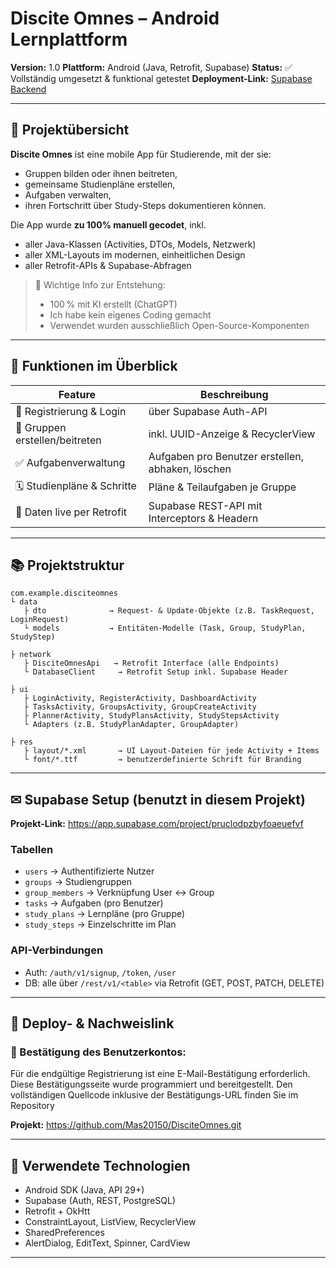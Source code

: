 # Discite Omnes – Android Lernplattform

**Version:** 1.0
**Plattform:** Android (Java, Retrofit, Supabase)
**Status:** ✅ Vollständig umgesetzt & funktional getestet
**Deployment-Link:** [Supabase Backend](https://app.supabase.com/project/pruclodpzbyfoaeuefvf)

---

## 🌟 Projektübersicht

**Discite Omnes** ist eine mobile App für Studierende, mit der sie:

* Gruppen bilden oder ihnen beitreten,
* gemeinsame Studienpläne erstellen,
* Aufgaben verwalten,
* ihren Fortschritt über Study-Steps dokumentieren können.

Die App wurde **zu 100% manuell gecodet**, inkl.

* aller Java-Klassen (Activities, DTOs, Models, Netzwerk)
* aller XML-Layouts im modernen, einheitlichen Design
* aller Retrofit-APIs & Supabase-Abfragen

>🧠 Wichtige Info zur Entstehung:
>- 100 % mit KI erstellt (ChatGPT)
>- Ich habe kein eigenes Coding gemacht
>- Verwendet wurden ausschließlich Open-Source-Komponenten

---

## 🚀 Funktionen im Überblick

| Feature                        | Beschreibung |
|-------------------------------|--------------|
| 🔐 Registrierung & Login      | über Supabase Auth-API |
| 👥 Gruppen erstellen/beitreten | inkl. UUID-Anzeige & RecyclerView |
| ✅ Aufgabenverwaltung         | Aufgaben pro Benutzer erstellen, abhaken, löschen |
| 🗓️ Studienpläne & Schritte    | Pläne & Teilaufgaben je Gruppe |
| 🔄 Daten live per Retrofit     | Supabase REST-API mit Interceptors & Headern |

---

## 📚 Projektstruktur

```
com.example.disciteomnes
└️ data
   ├️ dto              → Request- & Update-Objekte (z.B. TaskRequest, LoginRequest)
   └️ models           → Entitäten-Modelle (Task, Group, StudyPlan, StudyStep)

├️ network
   ├️ DisciteOmnesApi   → Retrofit Interface (alle Endpoints)
   └️ DatabaseClient     → Retrofit Setup inkl. Supabase Header

├️ ui
   ├️ LoginActivity, RegisterActivity, DashboardActivity
   ├️ TasksActivity, GroupsActivity, GroupCreateActivity
   ├️ PlannerActivity, StudyPlansActivity, StudyStepsActivity
   └️ Adapters (z.B. StudyPlanAdapter, GroupAdapter)

├️ res
   ├️ layout/*.xml       → UI Layout-Dateien für jede Activity + Items
   └️ font/*.ttf         → benutzerdefinierte Schrift für Branding
```

---

## ✉ Supabase Setup (benutzt in diesem Projekt)

**Projekt-Link:** https://app.supabase.com/project/pruclodpzbyfoaeuefvf

### Tabellen

* `users`          → Authentifizierte Nutzer
* `groups`         → Studiengruppen
* `group_members`  → Verknüpfung User <-> Group
* `tasks`          → Aufgaben (pro Benutzer)
* `study_plans`    → Lernpläne (pro Gruppe)
* `study_steps`    → Einzelschritte im Plan

### API-Verbindungen

* Auth: `/auth/v1/signup`, `/token`, `/user`
* DB: alle über `/rest/v1/<table>` via Retrofit (GET, POST, PATCH, DELETE)

---

## 🏑 Deploy- & Nachweislink

### 🔐 Bestätigung des Benutzerkontos:
Für die endgültige Registrierung ist eine E-Mail-Bestätigung erforderlich.
Diese Bestätigungsseite wurde programmiert und bereitgestellt.
Den vollständigen Quellcode inklusive der Bestätigungs-URL finden Sie im Repository

**Projekt:** https://github.com/Mas20150/DisciteOmnes.git

---

## 🔧 Verwendete Technologien
-  Android SDK (Java, API 29+)
- Supabase (Auth, REST, PostgreSQL)
- Retrofit + OkHtt
- ConstraintLayout, ListView, RecyclerView
- SharedPreferences
- AlertDialog, EditText, Spinner, CardView

---
